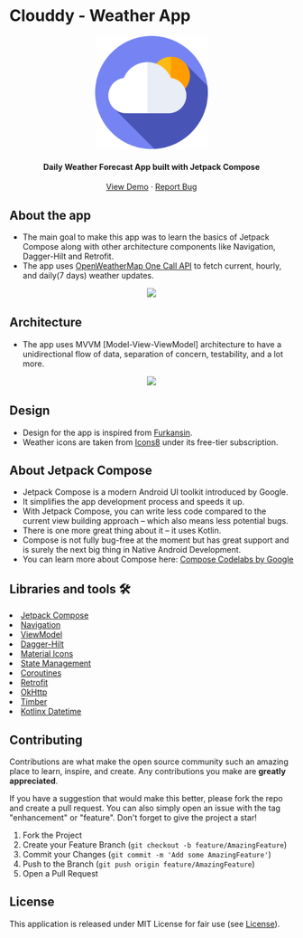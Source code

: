 # Clouddy - Weather App 

<div align="center">
  <a>
    <img src="https://github.com/beastrun12j/Clouddy/blob/master/Images/icon.png" alt="Logo" width="200">
  </a>

<h4 align="center">Daily Weather Forecast App built with Jetpack Compose</h4>

  <p align="center">
    <a href="https://youtu.be/Jrq3Hc7pEA0">View Demo</a>
    ·
    <a href="https://github.com/beastrun12j/Clouddy/issues">Report Bug</a>
  </p>
</div>


## About the app

- The main goal to make this app was to learn the basics of Jetpack Compose along with other architecture components like Navigation, Dagger-Hilt and Retrofit.
- The app uses [OpenWeatherMap One Call API](https://openweathermap.org/api/one-call-api) to fetch current, hourly, and daily(7 days) weather updates.

<p align="center">
<img src="https://github.com/beastrun12j/Clouddy/blob/master/Images/Untitled%20design.gif" height="420px"/>
</p>

## Architecture

- The app uses MVVM [Model-View-ViewModel] architecture to have a unidirectional flow of data, separation of concern, testability, and a lot more.

<p align="center">
<img src="https://developer.android.com/topic/libraries/architecture/images/final-architecture.png" height="420px"/>
</p>

## Design

- Design for the app is inspired from [Furkansin](https://github.com/furkanaskin/Weatherapp).
- Weather icons are taken from [Icons8](https://icons8.com/icon/set/weather/color) under its free-tier subscription.

## About Jetpack Compose

* Jetpack Compose is a modern Android UI toolkit introduced by Google.
* It simplifies the app development process and speeds it up.
* With Jetpack Compose, you can write less code compared to the current view building approach – which also means less potential bugs.
* There is one more great thing about it – it uses Kotlin.
* Compose is not fully bug-free at the moment but has great support and is surely the next big thing in Native Android Development.
* You can learn more about Compose here: [Compose Codelabs by Google](https://developer.android.com/courses/pathways/compose)


## Libraries and tools 🛠

<li><a href="https://developer.android.com/jetpack/compose">Jetpack Compose</a></li>
<li><a href="https://developer.android.com/jetpack/compose/navigation">Navigation</a></li>
<li><a href="https://developer.android.com/topic/libraries/architecture/viewmodel">ViewModel</a></li>
<li><a href="https://developer.android.com/training/dependency-injection/hilt-android">Dagger-Hilt</a></li>
<li><a href="https://developer.android.com/reference/kotlin/androidx/compose/material/icons/Icons">Material Icons</a></li>
<li><a href="https://developer.android.com/jetpack/compose/state">State Management</a></li>
<li><a href="https://developer.android.com/kotlin/coroutines">Coroutines</a></li>
<li><a href="https://square.github.io/retrofit/">Retrofit</a></li>
<li><a href="https://github.com/square/okhttp">OkHttp</a></li>
<li><a href="https://github.com/JakeWharton/timber">Timber</a></li>
<li><a href="https://github.com/Kotlin/kotlinx-datetime">Kotlinx Datetime</a></li>


## Contributing

Contributions are what make the open source community such an amazing place to learn, inspire, and create. Any contributions you make are **greatly appreciated**.

If you have a suggestion that would make this better, please fork the repo and create a pull request. You can also simply open an issue with the tag "enhancement" or "feature".
Don't forget to give the project a star!

1. Fork the Project
2. Create your Feature Branch (`git checkout -b feature/AmazingFeature`)
3. Commit your Changes (`git commit -m 'Add some AmazingFeature'`)
4. Push to the Branch (`git push origin feature/AmazingFeature`)
5. Open a Pull Request

## License

This application is released under MIT License for fair use (see [License](https://github.com/beastrun12j/Clouddy/blob/master/LICENSE)).
